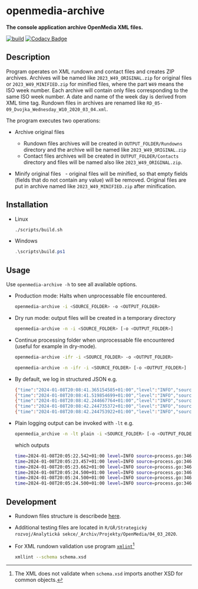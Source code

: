# openmedia-archive

**The console application archive OpenMedia XML files.**

[![build](https://github.com/czech-radio/openmedia-reduce/actions/workflows/main.yml/badge.svg)](https://github.com/czech-radio/openmedia-reduce/actions/workflows/main.yml) [![Codacy Badge](https://app.codacy.com/project/badge/Grade/a501e03269e1404fa677a0f6cecd7bfe)](https://app.codacy.com/gh/czech-radio/openmedia-archive/dashboard?utm_source=gh&utm_medium=referral&utm_content=&utm_campaign=Badge_grade)

## Description

Program operates on XML rundown and contact files and creates ZIP archives. Archives will be named like `2023_W49_ORIGINAL.zip` for original files or `2023_W49_MINIFIED.zip` for minified files, where the part `W49` means the ISO week number. Each archive will contain only files corresponding to the same ISO week number. A date and name of the week day is derived from XML time tag. Rundown files in archives are renamed like `RD_05-09_Dvojka_Wednesday_W10_2020_03_04.xml`.

The program executes two operations:

- Archive original files
  - Rundown files archives will be created in `OUTPUT_FOLDER/Rundowns` directory and the archive will be named like `2023_W49_ORIGINAL.zip`
  - Contact files archives will be created in `OUTPUT_FOLDER/Contacts` directory and files will be named also like `2023_W49_ORIGINAL.zip`.

- Minify original files
  - original files will be minified, so that empty fields (fields that do not contain any value) will be removed. Original files are put in archive named like `2023_W49_MINIFIED.zip` after minification.

## Installation

- Linux

  ```bash
  ./scripts/build.sh
  ```

- Windows

  ```powershell
  .\scripts\build.ps1
  ```

## Usage

Use `openmedia-archive -h` to see all available options.

- Production mode: Halts when unprocessable file encountered.

  ```bash
  openmedia-archive -i <SOURCE_FOLDER> -o <OUTPUT_FOLDER>
  ```

- Dry run mode: output files will be created in a temporary directory

  ```bash
  openmedia-archive -n -i <SOURCE_FOLDER> [-o <OUTPUT_FOLDER>]
  ```

- Continue processing folder when unprocessable file encountered
  (useful for example in dry-mode).
  
  ```bash
  openmedia-archive -ifr -i <SOURCE_FOLDER> -o <OUTPUT_FOLDER>
  ```

  ```bash
  openmedia-archive -n -ifr -i <SOURCE_FOLDER> [-o <OUTPUT_FOLDER>]
  ```

- By default, we log in structured JSON e.g.

  ```bash
  {"time":"2024-01-08T20:08:41.365154585+01:00","level":"INFO","source":{"function":"github/czech-radio/openmedia-archive/internal.(*Process).WorkerLogInfo","file":"process.go","line":346},"msg":"2020_W10_MINIFIED.zip","ArhiveRatio":"0.024","MinifyRatio":"0.327","original":13552180,"compressed":319488,"minified":4430320,"file":"test/testdata/rundowns_mix/RD_12-19_ČRo_Olomouc_-_Wed__04_03_2020_2_1608925_20200304234622.xml"}
  {"time":"2024-01-08T20:08:41.519854699+01:00","level":"INFO","source":{"function":"github/czech-radio/openmedia-archive/internal.(*Process).WorkerLogInfo","file":"process.go","line":346},"msg":"2020_W10_ORIGINAL.zip","ArhiveRatio":"0.066","MinifyRatio":"1.000","original":18364782,"compressed":1204224,"minified":18364782,"file":"test/testdata/rundowns_mix/RD_12-19_ČRo_Ostrava_-_Středa_04_03_2020_2_1603282_20200304234540.xml"}
  {"time":"2024-01-08T20:08:42.244667764+01:00","level":"INFO","source":{"function":"github/czech-radio/openmedia-archive/internal.(*Process).WorkerLogInfo","file":"process.go","line":346},"msg":"2020_W10_MINIFIED.zip","ArhiveRatio":"0.023","MinifyRatio":"0.314","original":18364782,"compressed":421888,"minified":5772375,"file":"test/testdata/rundowns_mix/RD_12-19_ČRo_Ostrava_-_Středa_04_03_2020_2_1603282_20200304234540.xml"}
  {"time":"2024-01-08T20:08:42.244735372+01:00","level":"INFO","source":{"function":"github/czech-radio/openmedia-archive/internal.(*Process).WorkerLogInfo","file":"process.go","line":346},"msg":"GLOBAL_ORIGINAL","ArhiveRatio":"0.063","MinifyRatio":"1.000","original":449249600,"compressed":28196864,"minified":449249600,"file":"test/testdata/rundowns_mix/"}
  {"time":"2024-01-08T20:08:42.244753922+01:00","level":"INFO","source":{"function":"github/czech-radio/openmedia-archive/internal.(*Process).WorkerLogInfo","file":"process.go","line":346},"msg":"GLOBAL_MINIFY","ArhiveRatio":"0.021","MinifyRatio":"0.287","original":449249600,"compressed":9629696,"minified":129017125,"file":"test/testdata/rundowns_mix/"}
  ```

- Plain logging output can be invoked with `-lt` e.g.

  ```bash
  openmedia_archive -n -lt plain -i <SOURCE_FOLDER> [-o <OUTPUT_FOLDER>]
  ```

  which outputs

  ```bash
  time=2024-01-08T20:05:22.542+01:00 level=INFO source=process.go:346 msg=2020_W10_ORIGINAL.zip ArhiveRatio=0.067 MinifyRatio=1.000 original=13552180 compressed=905216 minified=13552180 file=test/testdata/rundowns_mix/RD_12-19_ČRo_Olomouc_-_Wed__04_03_2020_2_1608925_20200304234622.xml
  time=2024-01-08T20:05:23.457+01:00 level=INFO source=process.go:346 msg=2020_W10_MINIFIED.zip ArhiveRatio=0.024 MinifyRatio=0.327 original=13552180 compressed=319488 minified=4430320 file=test/testdata/rundowns_mix/RD_12-19_ČRo_Olomouc_-_Wed__04_03_2020_2_1608925_20200304234622.xml
  time=2024-01-08T20:05:23.662+01:00 level=INFO source=process.go:346 msg=2020_W10_ORIGINAL.zip ArhiveRatio=0.066 MinifyRatio=1.000 original=18364782 compressed=1204224 minified=18364782 file=test/testdata/rundowns_mix/RD_12-19_ČRo_Ostrava_-_Středa_04_03_2020_2_1603282_20200304234540.xml
  time=2024-01-08T20:05:24.500+01:00 level=INFO source=process.go:346 msg=2020_W10_MINIFIED.zip ArhiveRatio=0.023 MinifyRatio=0.314 original=18364782 compressed=421888 minified=5772375 file=test/testdata/rundowns_mix/RD_12-19_ČRo_Ostrava_-_Středa_04_03_2020_2_1603282_20200304234540.xml
  time=2024-01-08T20:05:24.500+01:00 level=INFO source=process.go:346 msg=GLOBAL_ORIGINAL ArhiveRatio=0.063 MinifyRatio=1.000 original=449249600 compressed=28196864 minified=449249600 file=test/testdata/rundowns_mix/
  time=2024-01-08T20:05:24.500+01:00 level=INFO source=process.go:346 msg=GLOBAL_MINIFY ArhiveRatio=0.021 MinifyRatio=0.287 original=449249600 compressed=9629696 minified=129017125 file=test/testdata/rundowns_mix/
  ```

## Development

- Rundown files structure is describede [here](<https://github.com/czech-radio/openmedia-extract/edit/main/docs/source/notes.md>).

- Additional testing files are located in `R/GŘ/Strategický rozvoj/Analytická sekce/_Archiv/Projekty/OpenMedia/04_03_2020`.

- For XML rundown validation use program [`xmlint`](https://www.root.cz/man/1/xmllint/)[^1]

  ```bash
  xmllint --schema schema.xsd
  ```

[^1]: The XML does not validate when `schema.xsd` imports another XSD for common objects.
